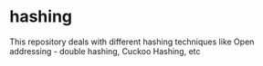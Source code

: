 hashing
=======

This repository deals with different hashing techniques like Open addressing - double hashing, Cuckoo Hashing, etc
